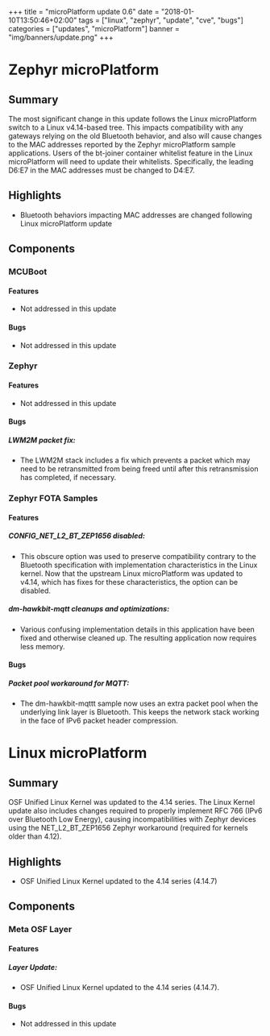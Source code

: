 +++
title = "microPlatform update 0.6"
date = "2018-01-10T13:50:46+02:00"
tags = ["linux", "zephyr", "update", "cve", "bugs"]
categories = ["updates", "microPlatform"]
banner = "img/banners/update.png"
+++

# Zephyr microPlatform

## Summary

The most significant change in this update follows the Linux
microPlatform switch to a Linux v4.14-based tree. This impacts
compatibility with any gateways relying on the old Bluetooth
behavior, and also will cause changes to the MAC addresses reported
by the Zephyr microPlatform sample applications. Users of the
bt-joiner container whitelist feature in the Linux microPlatform
will need to update their whitelists. Specifically, the leading
D6:E7 in the MAC addresses must be changed to D4:E7.


## Highlights

- Bluetooth behaviors impacting MAC addresses are changed following Linux microPlatform update

## Components


### MCUBoot


#### Features
- Not addressed in this update

#### Bugs
- Not addressed in this update

### Zephyr


#### Features
- Not addressed in this update

#### Bugs

##### LWM2M packet fix: 
- The LWM2M stack includes a fix which prevents a packet
which may need to be retransmitted from being freed
until after this retransmission has completed, if necessary.



### Zephyr FOTA Samples


#### Features

##### CONFIG_NET_L2_BT_ZEP1656 disabled: 
- This obscure option was used to preserve compatibility
contrary to the Bluetooth specification with
implementation characteristics in the Linux kernel. Now
that the upstream Linux microPlatform was updated to
v4.14, which has fixes for these characteristics, the
option can be disabled.


##### dm-hawkbit-mqtt cleanups and optimizations: 
- Various confusing implementation details in this
application have been fixed and otherwise cleaned
up. The resulting application now requires less memory.


#### Bugs

##### Packet pool workaround for MQTT: 
- The dm-hawkbit-mqttt sample now uses an extra packet
pool when the underlying link layer is Bluetooth. This
keeps the network stack working in the face of IPv6
packet header compression.


# Linux microPlatform

## Summary

OSF Unified Linux Kernel was updated to the 4.14 series. The Linux Kernel
update also includes changes required to properly implement RFC 766 (IPv6 over
Bluetooth Low Energy), causing incompatibilities with Zephyr devices using the
NET_L2_BT_ZEP1656 Zephyr workaround (required for kernels older than 4.12).


## Highlights

- OSF Unified Linux Kernel updated to the 4.14 series (4.14.7)

## Components


### Meta OSF Layer


#### Features

##### Layer Update: 
- OSF Unified Linux Kernel updated to the 4.14 series (4.14.7).


#### Bugs
- Not addressed in this update
